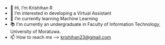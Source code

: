 - 👋 Hi, I’m Krishihan R
- 👀 I’m interested in developing a Virtual Assistant
- 🌱 I’m currently learning Machine Learning
- 📚 I'm currently an undergraduate in Faculty of Information Technology, University of Moratuwa.
- 📫 How to reach me --> krishihan23@gmail.com

<!---
Krishihan/Krishihan is a ✨ special ✨ repository because its `README.md` (this file) appears on your GitHub profile.
You can click the Preview link to take a look at your changes.
--->
